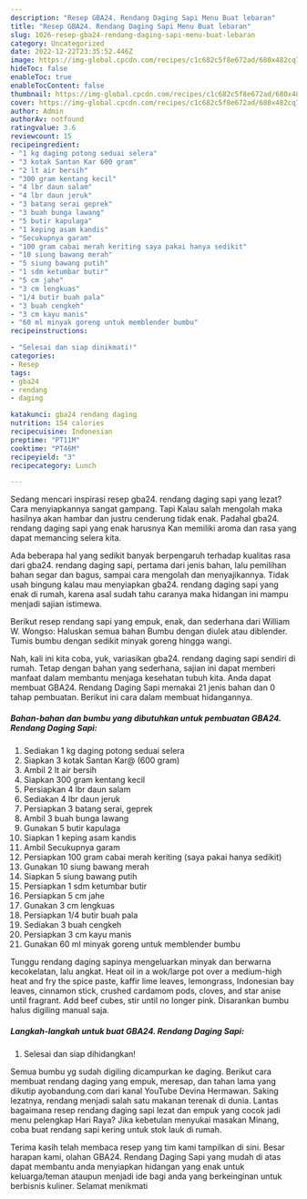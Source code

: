 ```yaml
---
description: "Resep GBA24. Rendang Daging Sapi Menu Buat lebaran"
title: "Resep GBA24. Rendang Daging Sapi Menu Buat lebaran"
slug: 1026-resep-gba24-rendang-daging-sapi-menu-buat-lebaran
category: Uncategorized
date: 2022-12-22T23:35:52.446Z
image: https://img-global.cpcdn.com/recipes/c1c682c5f8e672ad/680x482cq70/gba24-rendang-daging-sapi-foto-resep-utama.jpg
hideToc: false
enableToc: true
enableTocContent: false
thumbnail: https://img-global.cpcdn.com/recipes/c1c682c5f8e672ad/680x482cq70/gba24-rendang-daging-sapi-foto-resep-utama.jpg
cover: https://img-global.cpcdn.com/recipes/c1c682c5f8e672ad/680x482cq70/gba24-rendang-daging-sapi-foto-resep-utama.jpg
author: Admin
authorAv: notfound
ratingvalue: 3.6
reviewcount: 15
recipeingredient:
- "1 kg daging potong seduai selera"
- "3 kotak Santan Kar 600 gram"
- "2 lt air bersih"
- "300 gram kentang kecil"
- "4 lbr daun salam"
- "4 lbr daun jeruk"
- "3 batang serai geprek"
- "3 buah bunga lawang"
- "5 butir kapulaga"
- "1 keping asam kandis"
- "Secukupnya garam"
- "100 gram cabai merah keriting saya pakai hanya sedikit"
- "10 siung bawang merah"
- "5 siung bawang putih"
- "1 sdm ketumbar butir"
- "5 cm jahe"
- "3 cm lengkuas"
- "1/4 butir buah pala"
- "3 buah cengkeh"
- "3 cm kayu manis"
- "60 ml minyak goreng untuk memblender bumbu"
recipeinstructions:

- "Selesai dan siap dinikmati!"
categories:
- Resep
tags:
- gba24
- rendang
- daging

katakunci: gba24 rendang daging 
nutrition: 154 calories
recipecuisine: Indonesian
preptime: "PT11M"
cooktime: "PT46M"
recipeyield: "3"
recipecategory: Lunch

---
```



Sedang mencari inspirasi resep gba24. rendang daging sapi yang lezat? Cara menyiapkannya sangat gampang. Tapi Kalau salah mengolah maka hasilnya akan hambar dan justru cenderung tidak enak. Padahal gba24. rendang daging sapi yang enak harusnya Kan memiliki aroma dan rasa yang dapat memancing selera kita.


Ada beberapa hal yang sedikit banyak berpengaruh terhadap kualitas rasa dari gba24. rendang daging sapi, pertama dari jenis bahan, lalu pemilihan bahan segar dan bagus, sampai cara mengolah dan menyajikannya. Tidak usah bingung kalau mau menyiapkan gba24. rendang daging sapi yang enak di rumah, karena asal sudah tahu caranya maka hidangan ini mampu menjadi sajian istimewa.

Berikut resep rendang sapi yang empuk, enak, dan sederhana dari William W. Wongso: Haluskan semua bahan Bumbu dengan diulek atau diblender. Tumis bumbu dengan sedikit minyak goreng hingga wangi.


Nah, kali ini kita coba, yuk, variasikan gba24. rendang daging sapi sendiri di rumah. Tetap dengan bahan yang sederhana, sajian ini dapat memberi manfaat dalam membantu menjaga kesehatan tubuh kita. Anda dapat membuat GBA24. Rendang Daging Sapi memakai 21 jenis bahan dan 0 tahap pembuatan. Berikut ini cara dalam membuat hidangannya.

<!--inarticleads1-->

##### Bahan-bahan dan bumbu yang dibutuhkan untuk pembuatan GBA24. Rendang Daging Sapi:

1. Sediakan 1 kg daging potong seduai selera
1. Siapkan 3 kotak Santan Kar@ (600 gram)
1. Ambil 2 lt air bersih
1. Siapkan 300 gram kentang kecil
1. Persiapkan 4 lbr daun salam
1. Sediakan 4 lbr daun jeruk
1. Persiapkan 3 batang serai, geprek
1. Ambil 3 buah bunga lawang
1. Gunakan 5 butir kapulaga
1. Siapkan 1 keping asam kandis
1. Ambil Secukupnya garam
1. Persiapkan 100 gram cabai merah keriting (saya pakai hanya sedikit)
1. Gunakan 10 siung bawang merah
1. Siapkan 5 siung bawang putih
1. Persiapkan 1 sdm ketumbar butir
1. Persiapkan 5 cm jahe
1. Gunakan 3 cm lengkuas
1. Persiapkan 1/4 butir buah pala
1. Sediakan 3 buah cengkeh
1. Persiapkan 3 cm kayu manis
1. Gunakan 60 ml minyak goreng untuk memblender bumbu


Tunggu rendang daging sapinya mengeluarkan minyak dan berwarna kecokelatan, lalu angkat. Heat oil in a wok/large pot over a medium-high heat and fry the spice paste, kaffir lime leaves, lemongrass, Indonesian bay leaves, cinnamon stick, crushed cardamom pods, cloves, and star anise until fragrant. Add beef cubes, stir until no longer pink. Disarankan bumbu halus digiling manual saja. 

<!--inarticleads2-->

##### Langkah-langkah untuk buat GBA24. Rendang Daging Sapi:


1. Selesai dan siap dihidangkan!

Semua bumbu yg sudah digiling dicampurkan ke daging. Berikut cara membuat rendang daging yang empuk, meresap, dan tahan lama yang dikutip ayobandung.com dari kanal YouTube Devina Hermawan. Saking lezatnya, rendang menjadi salah satu makanan terenak di dunia. Lantas bagaimana resep rendang daging sapi lezat dan empuk yang cocok jadi menu pelengkap Hari Raya? Jika kebetulan menyukai masakan Minang, coba buat rendang sapi kering untuk stok lauk di rumah. 

Terima kasih telah membaca resep yang tim kami tampilkan di sini. Besar harapan kami, olahan GBA24. Rendang Daging Sapi yang mudah di atas dapat membantu anda menyiapkan hidangan yang enak untuk keluarga/teman ataupun menjadi ide bagi anda yang berkeinginan untuk berbisnis kuliner. Selamat menikmati
